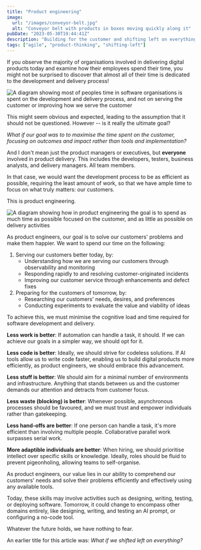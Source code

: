 ```yaml
---
title: "Product engineering"
image:
  url: "/images/conveyor-belt.jpg"
  alt: "Conveyor belt with products in boxes moving quickly along it"
pubDate: "2023-05-30T19:44:41Z"
description: "Building for the customer and shifting left on everything."
tags: ["agile", "product-thinking", "shifting-left"]
---
```


If you observe the majority of organisations involved in delivering digital products today and examine how their employees spend their time, you might not be surprised to discover that almost all of their time is dedicated to the development and delivery process!

![A diagram showing most of peoples time in software organisations is spent on the development and delivery process, and not on serving the customer or improving how we serve the customer](/images/product-engineering-current-state.png)

This might seem obvious and expected, leading to the assumption that it should not be questioned. However -- is it really the ultimate goal?

_What if our goal was to to maximise the time spent on the customer, focusing on outcomes and impact rather than tools and implementation?_

And I don't mean just the product managers or executives, but **everyone** involved in product delivery. This includes the developers, testers, business analysts, and delivery managers. All team members.

In that case, we would want the development process to be as efficient as possible, requiring the least amount of work, so that we have ample time to focus on what truly matters: our customers.

This is product engineering.

![A diagram showing how in product engineering the goal is to spend as much time as possible focused on the customer, and as little as possible on delivery activities](/images/product-engineering-goal.png)

As product engineers, our goal is to solve our customers' problems and make them happier. We want to spend our time on the following:

1. Serving our customers better today, by:
   - Understanding how we are serving our customers through observability and monitoring
   - Responding rapidly to and resolving customer-originated incidents
   - Improving our customer service through enhancements and defect fixes
2. Preparing for the customers of tomorrow, by:
   - Researching our customers' needs, desires, and preferences
   - Conducting experiments to evaluate the value and viability of ideas

To achieve this, we must minimise the cognitive load and time required for software development and delivery.

**Less work is better**: If automation can handle a task, it should. If we can achieve our goals in a simpler way, we should opt for it.

**Less code is better**: Ideally, we should strive for codeless solutions. If AI tools allow us to write code faster, enabling us to build digital products more efficiently, as product engineers, we should embrace this advancement.

**Less stuff is better**: We should aim for a minimal number of environments and infrastructure. Anything that stands between us and the customer demands our attention and detracts from customer focus.

**Less waste (blocking) is better**: Whenever possible, asynchronous processes should be favoured, and we must trust and empower individuals rather than gatekeeping.

**Less hand-offs are better**: If one person can handle a task, it's more efficient than involving multiple people. Collaborative parallel work surpasses serial work.

**More adaptible individuals are better**: When hiring, we should prioritise intellect over specific skills or knowledge. Ideally, roles should be fluid to prevent pigeonholing, allowing teams to self-organise.

As product engineers, our value lies in our ability to comprehend our customers' needs and solve their problems efficiently and effectively using any available tools.

Today, these skills may involve activities such as designing, writing, testing, or deploying software. Tomorrow, it could change to encompass other domains entirely, like designing, writing, and testing an AI prompt, or configuring a no-code tool.

Whatever the future holds, we have nothing to fear.

An earlier title for this article was: _What if we shifted left on everything?_
